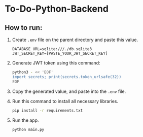 # To-Do-Python-Backend
 
## How to run:
1. Create `.env` file on the parent directory and paste this value.

    ```env
    DATABASE_URL=sqlite:///./db.sqlite3
    JWT_SECRET_KEY=[PASTE_YOUR_JWT_SECRET_KEY]
    ```

2. Generate JWT token using this command:

    ```bash
    python3 - << 'EOF'
    import secrets; print(secrets.token_urlsafe(32))
    EOF
    ```

3. Copy the generated value, and paste into the `.env` file.

4. Run this command to install all necessary libraries.

    ```bash
    pip install -r requirements.txt
    ```

5. Run the app.

    ```bash
    python main.py
    ```